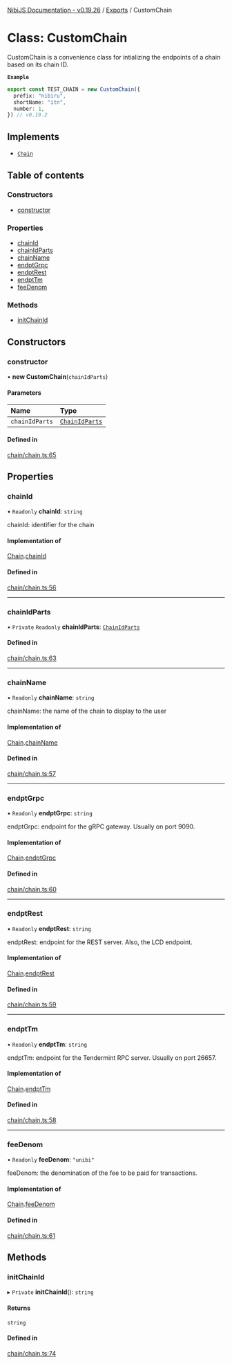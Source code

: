 [NibiJS Documentation - v0.19.26](../intro.md) / [Exports](../modules.md) / CustomChain

# Class: CustomChain

CustomChain is a convenience class for intializing the endpoints of a chain
based on its chain ID.

**`Example`**

```ts
export const TEST_CHAIN = new CustomChain({
  prefix: "nibiru",
  shortName: "itn",
  number: 1,
}) // v0.19.2
```

## Implements

- [`Chain`](../interfaces/Chain.md)

## Table of contents

### Constructors

- [constructor](CustomChain.md#constructor)

### Properties

- [chainId](CustomChain.md#chainid)
- [chainIdParts](CustomChain.md#chainidparts)
- [chainName](CustomChain.md#chainname)
- [endptGrpc](CustomChain.md#endptgrpc)
- [endptRest](CustomChain.md#endptrest)
- [endptTm](CustomChain.md#endpttm)
- [feeDenom](CustomChain.md#feedenom)

### Methods

- [initChainId](CustomChain.md#initchainid)

## Constructors

### constructor

• **new CustomChain**(`chainIdParts`)

#### Parameters

| Name | Type |
| :------ | :------ |
| `chainIdParts` | [`ChainIdParts`](../interfaces/ChainIdParts.md) |

#### Defined in

[chain/chain.ts:65](https://github.com/NibiruChain/ts-sdk/blob/24aeea9/packages/nibijs/src/chain/chain.ts#L65)

## Properties

### chainId

• `Readonly` **chainId**: `string`

chainId: identifier for the chain

#### Implementation of

[Chain](../interfaces/Chain.md).[chainId](../interfaces/Chain.md#chainid)

#### Defined in

[chain/chain.ts:56](https://github.com/NibiruChain/ts-sdk/blob/24aeea9/packages/nibijs/src/chain/chain.ts#L56)

___

### chainIdParts

• `Private` `Readonly` **chainIdParts**: [`ChainIdParts`](../interfaces/ChainIdParts.md)

#### Defined in

[chain/chain.ts:63](https://github.com/NibiruChain/ts-sdk/blob/24aeea9/packages/nibijs/src/chain/chain.ts#L63)

___

### chainName

• `Readonly` **chainName**: `string`

chainName: the name of the chain to display to the user

#### Implementation of

[Chain](../interfaces/Chain.md).[chainName](../interfaces/Chain.md#chainname)

#### Defined in

[chain/chain.ts:57](https://github.com/NibiruChain/ts-sdk/blob/24aeea9/packages/nibijs/src/chain/chain.ts#L57)

___

### endptGrpc

• `Readonly` **endptGrpc**: `string`

endptGrpc: endpoint for the gRPC gateway. Usually on port 9090.

#### Implementation of

[Chain](../interfaces/Chain.md).[endptGrpc](../interfaces/Chain.md#endptgrpc)

#### Defined in

[chain/chain.ts:60](https://github.com/NibiruChain/ts-sdk/blob/24aeea9/packages/nibijs/src/chain/chain.ts#L60)

___

### endptRest

• `Readonly` **endptRest**: `string`

endptRest: endpoint for the REST server. Also, the LCD endpoint.

#### Implementation of

[Chain](../interfaces/Chain.md).[endptRest](../interfaces/Chain.md#endptrest)

#### Defined in

[chain/chain.ts:59](https://github.com/NibiruChain/ts-sdk/blob/24aeea9/packages/nibijs/src/chain/chain.ts#L59)

___

### endptTm

• `Readonly` **endptTm**: `string`

endptTm: endpoint for the Tendermint RPC server. Usually on port 26657.

#### Implementation of

[Chain](../interfaces/Chain.md).[endptTm](../interfaces/Chain.md#endpttm)

#### Defined in

[chain/chain.ts:58](https://github.com/NibiruChain/ts-sdk/blob/24aeea9/packages/nibijs/src/chain/chain.ts#L58)

___

### feeDenom

• `Readonly` **feeDenom**: ``"unibi"``

feeDenom: the denomination of the fee to be paid for transactions.

#### Implementation of

[Chain](../interfaces/Chain.md).[feeDenom](../interfaces/Chain.md#feedenom)

#### Defined in

[chain/chain.ts:61](https://github.com/NibiruChain/ts-sdk/blob/24aeea9/packages/nibijs/src/chain/chain.ts#L61)

## Methods

### initChainId

▸ `Private` **initChainId**(): `string`

#### Returns

`string`

#### Defined in

[chain/chain.ts:74](https://github.com/NibiruChain/ts-sdk/blob/24aeea9/packages/nibijs/src/chain/chain.ts#L74)
